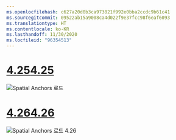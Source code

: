 ```yaml
---
ms.openlocfilehash: c627a20d0b3ca973821f992e0bba2ccdc9b61c41
ms.sourcegitcommit: 09522ab15a9008ca4d022f9e37fcc98f6eaf6093
ms.translationtype: HT
ms.contentlocale: ko-KR
ms.lasthandoff: 11/30/2020
ms.locfileid: "96354513"
---
```

# <a name="425"></a>[<span data-ttu-id="cefad-101">4.25</span><span class="sxs-lookup"><span data-stu-id="cefad-101">4.25</span></span>](#tab/425)

![Spatial Anchors 로드](../images/unreal-spatialanchors-load.PNG)

# <a name="426"></a>[<span data-ttu-id="cefad-103">4.26</span><span class="sxs-lookup"><span data-stu-id="cefad-103">4.26</span></span>](#tab/426)

![Spatial Anchors 로드 4.26](../images/local-spatial-anchors-img-03.png)